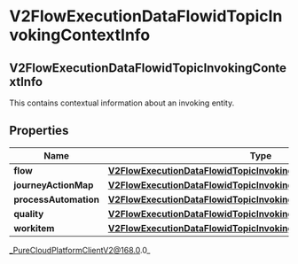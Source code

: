 # V2FlowExecutionDataFlowidTopicInvokingContextInfo

## V2FlowExecutionDataFlowidTopicInvokingContextInfo
This contains contextual information about an invoking entity.

## Properties

|Name | Type | Description | Notes|
|------------ | ------------- | ------------- | -------------|
| **flow** | [**V2FlowExecutionDataFlowidTopicInvokingFlowContext**](V2FlowExecutionDataFlowidTopicInvokingFlowContext) |  | [optional] |
| **journeyActionMap** | [**V2FlowExecutionDataFlowidTopicInvokingJourneyActionMapContext**](V2FlowExecutionDataFlowidTopicInvokingJourneyActionMapContext) |  | [optional] |
| **processAutomation** | [**V2FlowExecutionDataFlowidTopicInvokingProcessAutomationContext**](V2FlowExecutionDataFlowidTopicInvokingProcessAutomationContext) |  | [optional] |
| **quality** | [**V2FlowExecutionDataFlowidTopicInvokingQualityContext**](V2FlowExecutionDataFlowidTopicInvokingQualityContext) |  | [optional] |
| **workitem** | [**V2FlowExecutionDataFlowidTopicInvokingWorkitemContext**](V2FlowExecutionDataFlowidTopicInvokingWorkitemContext) |  | [optional] |



_PureCloudPlatformClientV2@168.0.0_
